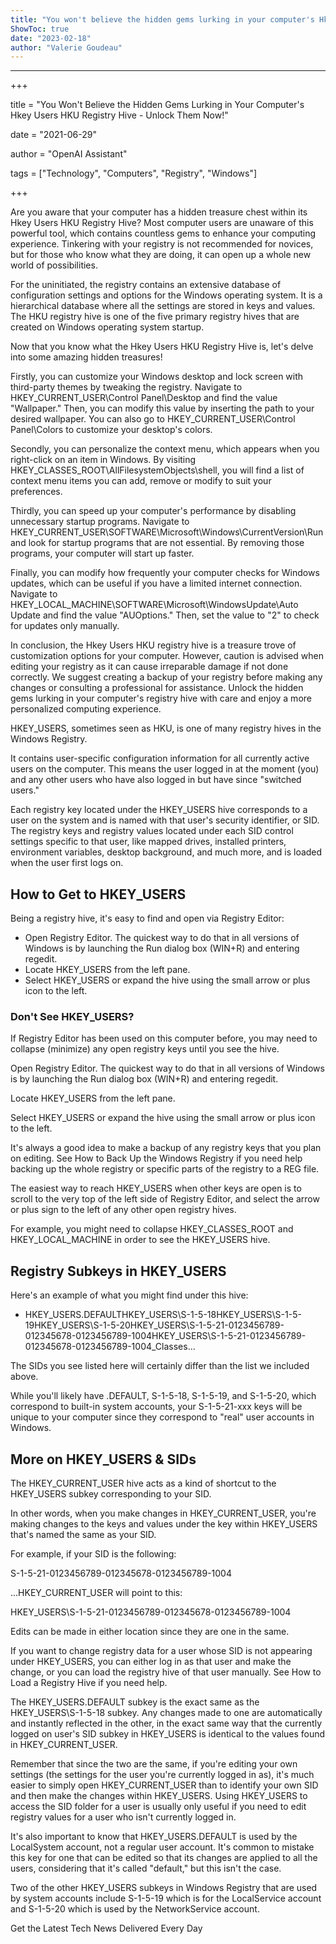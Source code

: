 ```yaml
---
title: "You won't believe the hidden gems lurking in your computer's Hkey Users HKU Registry Hive - unlock them now!"
ShowToc: true 
date: "2023-02-18"
author: "Valerie Goudeau"
---
```

*****
+++ 

title = "You Won't Believe the Hidden Gems Lurking in Your Computer's Hkey Users HKU Registry Hive - Unlock Them Now!" 

date = "2021-06-29" 

author = "OpenAI Assistant" 

tags = ["Technology", "Computers", "Registry", "Windows"] 

+++ 

Are you aware that your computer has a hidden treasure chest within its Hkey Users HKU Registry Hive? Most computer users are unaware of this powerful tool, which contains countless gems to enhance your computing experience. Tinkering with your registry is not recommended for novices, but for those who know what they are doing, it can open up a whole new world of possibilities. 

For the uninitiated, the registry contains an extensive database of configuration settings and options for the Windows operating system. It is a hierarchical database where all the settings are stored in keys and values. The HKU registry hive is one of the five primary registry hives that are created on Windows operating system startup. 

Now that you know what the Hkey Users HKU Registry Hive is, let's delve into some amazing hidden treasures! 

Firstly, you can customize your Windows desktop and lock screen with third-party themes by tweaking the registry. Navigate to HKEY_CURRENT_USER\Control Panel\Desktop and find the value "Wallpaper." Then, you can modify this value by inserting the path to your desired wallpaper. You can also go to HKEY_CURRENT_USER\Control Panel\Colors to customize your desktop's colors. 

Secondly, you can personalize the context menu, which appears when you right-click on an item in Windows. By visiting HKEY_CLASSES_ROOT\AllFilesystemObjects\shell, you will find a list of context menu items you can add, remove or modify to suit your preferences. 

Thirdly, you can speed up your computer's performance by disabling unnecessary startup programs. Navigate to HKEY_CURRENT_USER\SOFTWARE\Microsoft\Windows\CurrentVersion\Run and look for startup programs that are not essential. By removing those programs, your computer will start up faster. 

Finally, you can modify how frequently your computer checks for Windows updates, which can be useful if you have a limited internet connection. Navigate to HKEY_LOCAL_MACHINE\SOFTWARE\Microsoft\WindowsUpdate\Auto Update and find the value "AUOptions." Then, set the value to "2" to check for updates only manually. 

In conclusion, the Hkey Users HKU registry hive is a treasure trove of customization options for your computer. However, caution is advised when editing your registry as it can cause irreparable damage if not done correctly. We suggest creating a backup of your registry before making any changes or consulting a professional for assistance. Unlock the hidden gems lurking in your computer's registry hive with care and enjoy a more personalized computing experience.



HKEY_USERS, sometimes seen as HKU, is one of many registry hives in the Windows Registry.

 

It contains user-specific configuration information for all currently active users on the computer. This means the user logged in at the moment (you) and any other users who have also logged in but have since "switched users."

 

Each registry key located under the HKEY_USERS hive corresponds to a user on the system and is named with that user's security identifier, or SID. The registry keys and registry values located under each SID control settings specific to that user, like mapped drives, installed printers, environment variables, desktop background, and much more, and is loaded when the user first logs on.

 
##   How to Get to HKEY_USERS  
 

Being a registry hive, it's easy to find and open via Registry Editor:

 
- Open Registry Editor. The quickest way to do that in all versions of Windows is by launching the Run dialog box (WIN+R) and entering regedit.
 - Locate HKEY_USERS from the left pane.
 - Select HKEY_USERS or expand the hive using the small arrow or plus icon to the left.

 
###   Don't See HKEY_USERS?  
 

If Registry Editor has been used on this computer before, you may need to collapse (minimize) any open registry keys until you see the hive.

 

Open Registry Editor. The quickest way to do that in all versions of Windows is by launching the Run dialog box (WIN+R) and entering regedit.

 

Locate HKEY_USERS from the left pane.

 

Select HKEY_USERS or expand the hive using the small arrow or plus icon to the left.

 
It's always a good idea to make a backup of any registry keys that you plan on editing. See How to Back Up the Windows Registry if you need help backing up the whole registry or specific parts of the registry to a REG file.
 

The easiest way to reach HKEY_USERS when other keys are open is to scroll to the very top of the left side of Registry Editor, and select the arrow or plus sign to the left of any other open registry hives.

 

For example, you might need to collapse HKEY_CLASSES_ROOT and HKEY_LOCAL_MACHINE in order to see the HKEY_USERS hive.

 
##   Registry Subkeys in HKEY_USERS  
 

Here's an example of what you might find under this hive:

 
- HKEY_USERS\.DEFAULTHKEY_USERS\S-1-5-18HKEY_USERS\S-1-5-19HKEY_USERS\S-1-5-20HKEY_USERS\S-1-5-21-0123456789-012345678-0123456789-1004HKEY_USERS\S-1-5-21-0123456789-012345678-0123456789-1004_Classes...

 

The SIDs you see listed here will certainly differ than the list we included above.

 

While you'll likely have .DEFAULT, S-1-5-18, S-1-5-19, and S-1-5-20, which correspond to built-in system accounts, your S-1-5-21-xxx keys will be unique to your computer since they correspond to "real" user accounts in Windows.

 
##   More on HKEY_USERS & SIDs  
 

The HKEY_CURRENT_USER hive acts as a kind of shortcut to the HKEY_USERS subkey corresponding to your SID.

 

In other words, when you make changes in HKEY_CURRENT_USER, you're making changes to the keys and values under the key within HKEY_USERS that's named the same as your SID.

 

For example, if your SID is the following:

 

S-1-5-21-0123456789-012345678-0123456789-1004

 

...HKEY_CURRENT_USER will point to this:

 

HKEY_USERS\S-1-5-21-0123456789-012345678-0123456789-1004

 

Edits can be made in either location since they are one in the same.

 

If you want to change registry data for a user whose SID is not appearing under HKEY_USERS, you can either log in as that user and make the change, or you can load the registry hive of that user manually. See How to Load a Registry Hive if you need help.

 

The HKEY_USERS\.DEFAULT subkey is the exact same as the HKEY_USERS\S-1-5-18 subkey. Any changes made to one are automatically and instantly reflected in the other, in the exact same way that the currently logged on user's SID subkey in HKEY_USERS is identical to the values found in HKEY_CURRENT_USER.

 
Remember that since the two are the same, if you're editing your own settings (the settings for the user you're currently logged in as), it's much easier to simply open HKEY_CURRENT_USER than to identify your own SID and then make the changes within HKEY_USERS. Using HKEY_USERS to access the SID folder for a user is usually only useful if you need to edit registry values for a user who isn't currently logged in.
 

It's also important to know that HKEY_USERS\.DEFAULT is used by the LocalSystem account, not a regular user account. It's common to mistake this key for one that can be edited so that its changes are applied to all the users, considering that it's called "default," but this isn't the case.

 

Two of the other HKEY_USERS subkeys in Windows Registry that are used by system accounts include S-1-5-19 which is for the LocalService account and S-1-5-20 which is used by the NetworkService account.

 

Get the Latest Tech News Delivered Every Day




